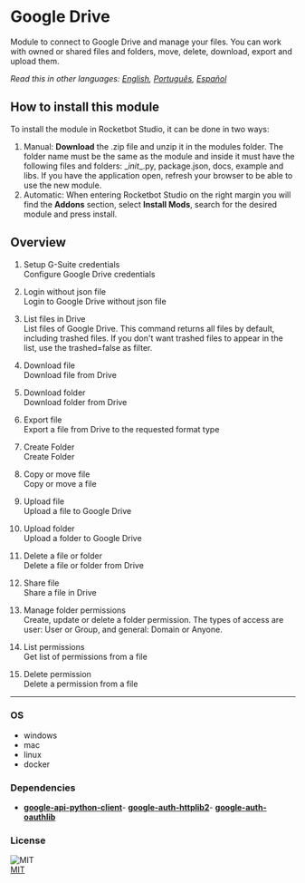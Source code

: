 



# Google Drive
  
Module to connect to Google Drive and manage your files. You can work with owned or shared files and folders, move, delete, download, export and upload them.  

*Read this in other languages: [English](README.md), [Português](README.pr.md), [Español](README.es.md)*

## How to install this module
  
To install the module in Rocketbot Studio, it can be done in two ways:
1. Manual: __Download__ the .zip file and unzip it in the modules folder. The folder name must be the same as the module and inside it must have the following files and folders: \__init__.py, package.json, docs, example and libs. If you have the application open, refresh your browser to be able to use the new module.
2. Automatic: When entering Rocketbot Studio on the right margin you will find the **Addons** section, select **Install Mods**, search for the desired module and press install.  


## Overview


1. Setup G-Suite credentials  
Configure Google Drive credentials

2. Login without json file  
Login to Google Drive without json file

3. List files in Drive  
List files of Google Drive. This command returns all files by default, including trashed files. If you don't want trashed files to appear in the list, use the trashed=false as filter.

4. Download file  
Download file from Drive

5. Download folder  
Download folder from Drive

6. Export file  
Export a file from Drive to the requested format type

7. Create Folder  
Create Folder

8. Copy or move file  
Copy or move a file

9. Upload file  
Upload a file to Google Drive

10. Upload folder  
Upload a folder to Google Drive

11. Delete a file or folder  
Delete a file or folder from Drive

12. Share file  
Share a file in Drive

13. Manage folder permissions  
Create, update or delete a folder permission. The types of access are user: User or Group, and general: Domain or Anyone.

14. List permissions  
Get list of permissions from a file

15. Delete permission  
Delete a permission from a file  




----
### OS

- windows
- mac
- linux
- docker

### Dependencies
- [**google-api-python-client**](https://pypi.org/project/google-api-python-client/)- [**google-auth-httplib2**](https://pypi.org/project/google-auth-httplib2/)- [**google-auth-oauthlib**](https://pypi.org/project/google-auth-oauthlib/)
### License
  
![MIT](https://camo.githubusercontent.com/107590fac8cbd65071396bb4d04040f76cde5bde/687474703a2f2f696d672e736869656c64732e696f2f3a6c6963656e73652d6d69742d626c75652e7376673f7374796c653d666c61742d737175617265)  
[MIT](http://opensource.org/licenses/mit-license.ph)